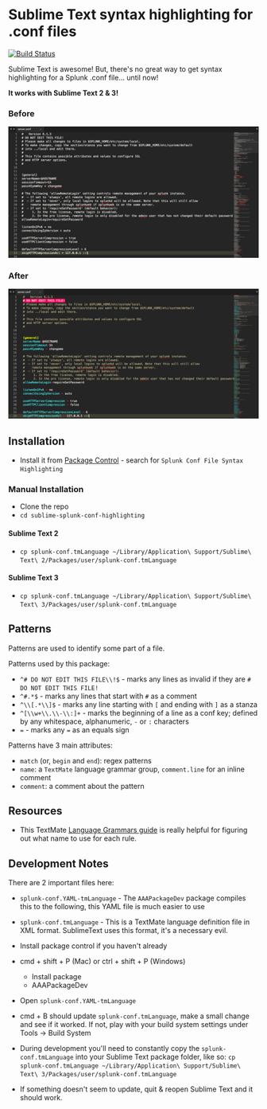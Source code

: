 # Sublime Text syntax highlighting for .conf files

[![Build Status](https://travis-ci.org/shakeelmohamed/sublime-splunk-conf-highlighting.svg)](https://travis-ci.org/shakeelmohamed/sublime-splunk-conf-highlighting)

Sublime Text is awesome! But, there's no great way to get syntax highlighting for a Splunk .conf file... until now!

**It works with Sublime Text 2 & 3!**

### Before

![before](before.png)

### After

![after](after.png)

## Installation

* Install it from [Package Control](https://packagecontrol.io/) - search for `Splunk Conf File Syntax Highlighting`

 
### Manual Installation

* Clone the repo
* `cd sublime-splunk-conf-highlighting`

#### Sublime Text 2

* `cp splunk-conf.tmLanguage ~/Library/Application\ Support/Sublime\ Text\ 2/Packages/user/splunk-conf.tmLanguage`

#### Sublime Text 3

* `cp splunk-conf.tmLanguage ~/Library/Application\ Support/Sublime\ Text\ 3/Packages/user/splunk-conf.tmLanguage`


## Patterns

Patterns are used to identify some part of a file.

Patterns used by this package:

* `^# DO NOT EDIT THIS FILE\\!$` - marks any lines as invalid if they are `# DO NOT EDIT THIS FILE!`
* `^#.*$` - marks any lines that start with `#` as a comment
* `^\\[.*\\]$` - marks any line starting with `[` and ending with `]` as a stanza
* `^[\\w+\\.\\-\\:]+` - marks the beginning of a line as a conf key; defined by any whitespace, alphanumeric, `-` or `:` characters
* `=` - marks any `=` as an equals sign

Patterns have 3 main attributes:

* `match` (or, `begin` and `end`): regex patterns
* `name`: a `TextMate` language grammar group, `comment.line` for an inline comment
* `comment`: a comment about the pattern

## Resources

* This TextMate [Language Grammars guide](https://manual.macromates.com/en/language_grammars#naming_conventions) is really helpful for figuring out what name to use for each rule.


## Development Notes

There are 2 important files here:

* `splunk-conf.YAML-tmLanguage` - The `AAAPackageDev` package compiles this to the following, this YAML file is much easier to use
* `splunk-conf.tmLanguage` - This is a TextMate language definition file in XML format. SublimeText uses this format, it's a necessary evil.

* Install package control if you haven't already
* cmd + shift + P (Mac) or ctrl + shift + P (Windows)
    - Install package
    - AAAPackageDev
* Open `splunk-conf.YAML-tmLanguage`
* cmd + B should update `splunk-conf.tmLanguage`, make a small change and see if it worked. If not, play with your build system settings under Tools -> Build System
* During development you'll need to constantly copy the `splunk-conf.tmLanguage` into your Sublime Text package folder, like so: `cp splunk-conf.tmLanguage ~/Library/Application\ Support/Sublime\ Text\ 3/Packages/user/splunk-conf.tmLanguage`
* If something doesn't seem to update, quit & reopen Sublime Text and it should work.

